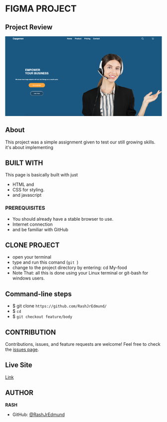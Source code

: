 # FIGMA PROJECT

## Project Review
![home page](assets/images/overview.png)

## About
This project was a simple assignment given to test our still growing skills. it's about implementing

## BUILT WITH
This page is basically built with just
* HTML and
* CSS for styling.
* and javascript

### PREREQUISITES
* You should already have a stable browser to use.
* Internet connection
* and be familiar with GitHub

## CLONE PROJECT
* open your terminal
* type and run this comand (`git `)
* change to the project directory by entering: cd My-food
* Note That: all this is done using your Linux terminal or git-bash for windows users.

## Command-line steps

- $ git clone `https://github.com/RashJrEdmund/`
- $ `cd `
- $ `git checkout feature/body`

## CONTRIBUTION
Contributions, issues, and feature requests are welcome!
Feel free to check the [issues page](https://github.com/RashJrEdmund//issues).

## Live Site

[Link]()

## AUTHOR
**RASH**
- GitHub: [@RashJrEdmund]()

<!-- ## License
This project is [w3school](./LICENSE) licensed. This project was made by "RASH -->